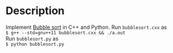 # Description
Implement [Bubble sort](https://en.wikipedia.org/wiki/Bubble_sort) in C++ and Python.
Run `bubblesort.cxx` as     
`$ g++ --std=gnu++11 bubblesort.cxx && ./a.out`    
Run `bubblesort.py` as    
`$ python bubblesort.py`     
